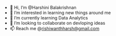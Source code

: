 - 👋 Hi, I’m @Harshini Balakrishnan
- 👀 I’m interested in learning new things around me
- 🌱 I’m currently learning Data Analytics
- 💞️ I’m looking to collaborate on devloping ideas
- 📫 Reach me @rishiwanthharsh@gmail.com
  

<!---
Harshini-devops/Harshini-devops is a ✨ special ✨ repository because its `README.md` (this file) appears on your GitHub profile.
You can click the Preview link to take a look at your changes.
--->
